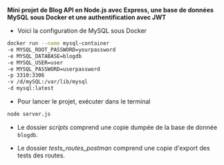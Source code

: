 **Mini projet de Blog API en Node.js avec Express, une base de données MySQL sous Docker et une authentification avec JWT**

- Voici la configuration de MySQL sous Docker

```bash
docker run --name mysql-container
-e MYSQL_ROOT_PASSWORD=yourpassword
-e MYSQL_DATABASE=blogdb
-e MYSQL_USER=user
-e MYSQL_PASSWORD=userpassword
-p 3310:3306
-v /d/mySQL:/var/lib/mysql
-d mysql:latest
```

- Pour lancer le projet, exécuter dans le terminal

```bash
node server.js
```

- Le dossier _scripts_ comprend une copie dumpée de la base de donnée `blogdb`.

- Le dossier _tests_routes_postman_ comprend une copie d'export des tests des routes.
